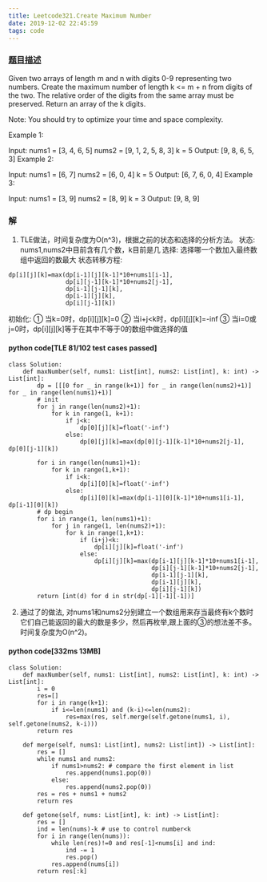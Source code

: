 ```yaml
---
title: Leetcode321.Create Maximum Number
date: 2019-12-02 22:45:59
tags: code
---
```

### [题目描述](https://leetcode.com/problems/create-maximum-number/)
Given two arrays of length m and n with digits 0-9 representing two numbers. Create the maximum number of length k <= m + n from digits of the two. The relative order of the digits from the same array must be preserved. Return an array of the k digits.

Note: You should try to optimize your time and space complexity.

Example 1:

Input:
nums1 = [3, 4, 6, 5]
nums2 = [9, 1, 2, 5, 8, 3]
k = 5
Output:
[9, 8, 6, 5, 3]
Example 2:

Input:
nums1 = [6, 7]
nums2 = [6, 0, 4]
k = 5
Output:
[6, 7, 6, 0, 4]
Example 3:

Input:
nums1 = [3, 9]
nums2 = [8, 9]
k = 3
Output:
[9, 8, 9]
### 解
1. TLE做法，时间复杂度为O(n^3)，根据之前的状态和选择的分析方法。
状态: nums1,nums2中目前含有几个数，k目前是几
选择: 选择哪一个数加入最终数组中返回的数最大
状态转移方程:
```
dp[i][j][k]=max(dp[i-1][j][k-1]*10+nums1[i-1],
                dp[i][j-1][k-1]*10+nums2[j-1],
                dp[i-1][j-1][k],
                dp[i-1][j][k],
                dp[i][j-1][k])
```
初始化: 
① 当k=0时，dp[i][j][k]=0
② 当i+j<k时，dp[i][j][k]=-inf
③ 当i=0或j=0时，dp[i][j][k]等于在其中不等于0的数组中做选择的值
#### python code[TLE 81/102 test cases passed]
```
class Solution:
    def maxNumber(self, nums1: List[int], nums2: List[int], k: int) -> List[int]:
        dp = [[[0 for _ in range(k+1)] for _ in range(len(nums2)+1)] for _ in range(len(nums1)+1)]
        # init
        for j in range(len(nums2)+1):
            for k in range(1, k+1):
                if j<k:
                    dp[0][j][k]=float('-inf')
                else:
                    dp[0][j][k]=max(dp[0][j-1][k-1]*10+nums2[j-1], dp[0][j-1][k])

        for i in range(len(nums1)+1):
            for k in range(1,k+1):
                if i<k:
                    dp[i][0][k]=float('-inf')
                else:
                    dp[i][0][k]=max(dp[i-1][0][k-1]*10+nums1[i-1], dp[i-1][0][k])
        # dp begin
        for i in range(1, len(nums1)+1):
            for j in range(1, len(nums2)+1):
                for k in range(1,k+1):
                    if (i+j)<k:
                        dp[i][j][k]=float('-inf')
                    else:
                        dp[i][j][k]=max(dp[i-1][j][k-1]*10+nums1[i-1],
                                        dp[i][j-1][k-1]*10+nums2[j-1],
                                        dp[i-1][j-1][k],
                                        dp[i-1][j][k],
                                        dp[i][j-1][k])
        return [int(d) for d in str(dp[-1][-1][-1])]
```
2. 通过了的做法, 对nums1和nums2分别建立一个数组用来存当最终有k个数时它们自己能返回的最大的数是多少，然后再枚举,跟上面的③的想法差不多。时间复杂度为O(n^2)。
#### python code[332ms 13MB]
```
class Solution:
    def maxNumber(self, nums1: List[int], nums2: List[int], k: int) -> List[int]:
        i = 0
        res=[]
        for i in range(k+1):
            if i<=len(nums1) and (k-i)<=len(nums2):
                res=max(res, self.merge(self.getone(nums1, i), self.getone(nums2, k-i)))
        return res

    def merge(self, nums1: List[int], nums2: List[int]) -> List[int]:
        res = []
        while nums1 and nums2:
            if nums1>nums2: # compare the first element in list
                res.append(nums1.pop(0))
            else:
                res.append(nums2.pop(0))
        res = res + nums1 + nums2
        return res
    
    def getone(self, nums: List[int], k: int) -> List[int]:
        res = []
        ind = len(nums)-k # use to control number<k
        for i in range(len(nums)):
            while len(res)!=0 and res[-1]<nums[i] and ind:
                ind -= 1
                res.pop()
            res.append(nums[i])
        return res[:k]
```
